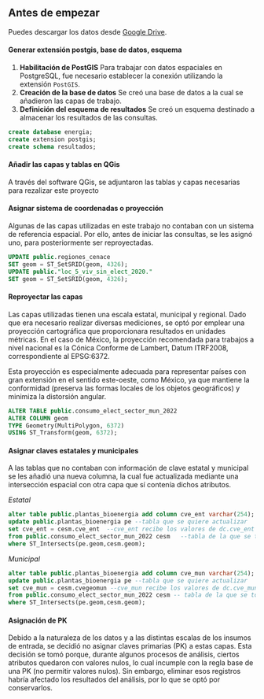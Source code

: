 ## Antes de empezar

Puedes descargar los datos desde [Google Drive](https://drive.google.com/file/d/1vdl6zHGmNvYA9OYH43GkE1GEpkIwDQte/view).

#### Generar extensión postgis, base de datos, esquema 

1. **Habilitación de PostGIS** 
   Para trabajar con datos espaciales en PostgreSQL, fue necesario establecer la conexión utilizando la extensión `PostGIS`.
2. **Creación de la base de datos**
   Se creó una base de datos a la cual se añadieron las capas de trabajo.
3. **Definición del esquema de resultados** 
   Se creó un esquema destinado a almacenar los resultados de las consultas.

``` sql
create database energia;
create extension postgis;
create schema resultados;
```
#### Añadir las capas y tablas en QGis
A través del software QGis, se adjuntaron las tablas y capas necesarias para rezalizar este proyecto


#### Asignar sistema de coordenadas o proyección
Algunas de las capas utilizadas en este trabajo no contaban con un sistema de referencia espacial. Por ello, antes de iniciar las consultas, se les asignó uno, para posteriormente ser reproyectadas.

``` sql
UPDATE public.regiones_cenace 
SET geom = ST_SetSRID(geom, 4326);
UPDATE public."loc_5_viv_sin_elect_2020."
SET geom = ST_SetSRID(geom, 4326);
```

#### Reproyectar las capas
Las capas utilizadas tienen una escala estatal, municipal y regional. Dado que era necesario realizar diversas mediciones, se optó por emplear una proyección cartográfica que proporcionara resultados en unidades métricas. En el caso de México, la proyección recomendada para trabajos a nivel nacional es la Cónica Conforme de Lambert, Datum ITRF2008, correspondiente al EPSG:6372.

Esta proyección es especialmente adecuada para representar países con gran extensión en el sentido este-oeste, como México, ya que mantiene la conformidad (preserva las formas locales de los objetos geográficos) y minimiza la distorsión angular.

``` sql
ALTER TABLE public.consumo_elect_sector_mun_2022
ALTER COLUMN geom
TYPE Geometry(MultiPolygon, 6372)
USING ST_Transform(geom, 6372);
```

#### Asignar claves estatales y municipales
A las tablas que no contaban con información de clave estatal y municipal se les añadió una nueva columna, la cual fue actualizada mediante una intersección espacial con otra capa que sí contenía dichos atributos. 

*Estatal*

``` sql
alter table public.plantas_bioenergia add column cve_ent varchar(254);
update public.plantas_bioenergia pe --tabla que se quiere actualizar
set cve_ent = cesm.cve_ent	--cve_ent recibe los valores de dc.cve_ent
from public.consumo_elect_sector_mun_2022 cesm   --tabla de la que se toman los datos
where ST_Intersects(pe.geom,cesm.geom);

```
*Municipal*

``` sql
alter table public.plantas_bioenergia add column cve_mun varchar(254);
update public.plantas_bioenergia pe --tabla que se quiere actualizar
set cve_mun = cesm.cvegeomun --cve_mun recibe los valores de dc.cve_mun
from public.consumo_elect_sector_mun_2022 cesm -- tabla de la que se toman los datos
where ST_Intersects(pe.geom,cesm.geom);

```

#### Asignación de PK
Debido a la naturaleza de los datos y a las distintas escalas de los insumos de entrada, se decidió no asignar claves primarias (PK) a estas capas. Esta decisión se tomó porque, durante algunos procesos de análisis, ciertos atributos quedaron con valores nulos, lo cual incumple con la regla base de una PK (no permitir valores nulos). Sin embargo, eliminar esos registros habría afectado los resultados del análisis, por lo que se optó por conservarlos.


























